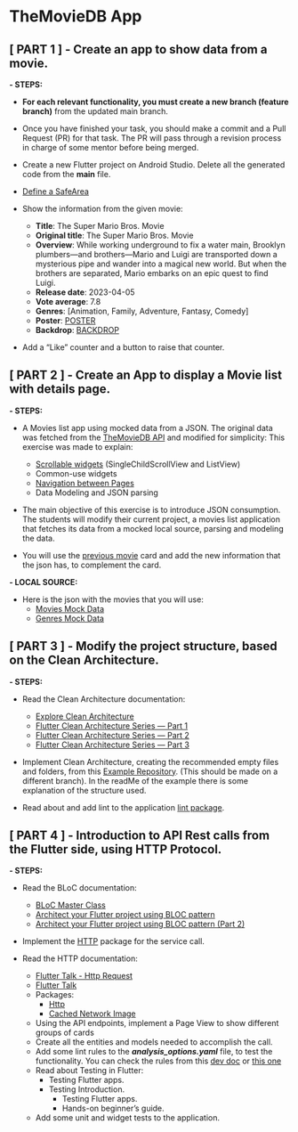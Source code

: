 # TheMovieDB App

## [ PART 1 ] - Create an app to show data from a movie.

**- STEPS:**

- **For each relevant functionality, you must create a new branch (feature branch)** from the
  updated main branch.

- Once you have finished your task, you should make a commit and a Pull Request (PR) for that task.
  The PR will pass through a revision process in charge of some mentor before being merged.
- Create a new Flutter project on Android Studio. Delete all the generated code from the **main**
  file.
- [Define a SafeArea](https://flutter-examples.com/safearea-widget-in-flutter/)
- Show the information from the given movie:
  - **Title**: The Super Mario Bros. Movie
  - **Original title**: The Super Mario Bros. Movie
  - **Overview**: While working underground to fix a water main, Brooklyn plumbers—and
    brothers—Mario and Luigi are transported down a mysterious pipe and wander into a magical new
    world. But when the brothers are separated, Mario embarks on an epic quest to find Luigi.
  - **Release date**: 2023-04-05
  - **Vote average**: 7.8
  - **Genres**: [Animation, Family, Adventure, Fantasy, Comedy]
  - **Poster**: [POSTER](https://image.tmdb.org/t/p/w500/qNBAXBIQlnOThrVvA6mA2B5ggV6.jpg)
  - **Backdrop**: [BACKDROP](https://image.tmdb.org/t/p/w500/9n2tJBplPbgR2ca05hS5CKXwP2c.jpg)
- Add a “Like” counter and a button to raise that counter.

## [ PART 2 ] - Create an App to display a Movie list with details page.

**- STEPS:**

- A Movies list app using mocked data from a JSON. The original data was fetched from
  the [TheMovieDB API](https://developer.themoviedb.org/reference/intro/getting-started) and
  modified for simplicity: This exercise was made to explain:
  - [Scrollable widgets](https://drive.google.com/drive/folders/1WDI13a02YHJ65opd5Fsdgx61lyhfHHSU?usp=drive_link) (SingleChildScrollView and ListView)
  - Common-use widgets
  - [Navigation between Pages](https://drive.google.com/drive/folders/10San6cz5vUtfmyjH7Ywo7OctRIs93hhK?usp=drive_link)
  - Data Modeling and JSON parsing

- The main objective of this exercise is to introduce JSON consumption. The students will modify
  their current project, a movies list application that fetches its data from a mocked local source,
  parsing and modeling the data.

- You will use
  the [previous movie](https://docs.google.com/document/d/1QwhzSIIW8qr0C01PmJQGrxAUqIVOFKO-/edit)
  card and add the new information that the json has, to complement the card.

**- LOCAL SOURCE:**

- Here is the json with the movies that you will use:
  - [Movies Mock Data](https://drive.google.com/drive/folders/1up0-hwo-SZw6-FowWzlwybor8KDjojWC)
  - [Genres Mock Data](https://drive.google.com/drive/folders/1up0-hwo-SZw6-FowWzlwybor8KDjojWC)

## [ PART 3 ] - Modify the project structure, based on the Clean Architecture.

**- STEPS:**

- Read the Clean Architecture documentation:
  - [Explore Clean Architecture](https://medium.flutterdevs.com/explore-clean-architecture-in-flutter-3fff83e0f1f2)
  - [Flutter Clean Architecture Series — Part 1](https://devmuaz.medium.com/flutter-clean-architecture-series-part-1-d2d4c2e75c47)
  - [Flutter Clean Architecture Series — Part 2](https://devmuaz.medium.com/flutter-clean-architecture-series-part-2-bcdf9d38fe41)
  - [Flutter Clean Architecture Series — Part 3](https://devmuaz.medium.com/flutter-clean-architecture-series-part-3-cdfbcb8d449b)

- Implement Clean Architecture, creating the recommended empty files and folders, from
  this [Example Repository](https://github.com/MarcosCGlobant/flutter_clean_architecture_example).
  (This should be made on a different branch). In the readMe of the example there is some explanation
  of the structure used.

- Read about and add lint to the application [lint package](https://pub.dev/packages/lint).

## [ PART 4 ] - Introduction to API Rest calls from the Flutter side, using HTTP Protocol.

**- STEPS:**

- Read the BLoC documentation:
  - [BLoC Master Class](https://drive.google.com/file/d/17equukIa4dX_VTxBMrUROXL-ItrzB8no/view?usp=sharing)
  - [Architect your Flutter project using BLOC pattern](https://medium.com/codechai/architecting-your-flutter-project-bd04e144a8f1)
  - [Architect your Flutter project using BLOC pattern (Part 2)](https://medium.com/codechai/architect-your-flutter-project-using-bloc-pattern-part-2-d8dd1eca9ba5)

- Implement the [HTTP](https://pub.dev/packages/http) package for the service call.

- Read the HTTP documentation:
  - [Flutter Talk - Http Request](https://docs.google.com/presentation/d/1P-Tx3NrIm6GcswFeGAQiFc_iayRlpzaU_ItCdo1bIkM/edit?usp=drive_link)
  - [Flutter Talk](https://drive.google.com/file/d/1H6ADrFJ23bMULInCypzk43Cdg8mfaDW3/view?usp=drive_link)
  - Packages:
    - [Http](https://pub.dev/packages/http)
    - [Cached Network Image](https://pub.dev/packages/cached_network_image)
  - Using the API endpoints, implement a Page View to show different groups of cards
  - Create all the entities and models needed to accomplish the call.
  - Add some lint rules to the ***analysis_options.yaml*** file, to test the functionality. You can
    check the rules from this [dev doc](https://dart.dev/guides/language/effective-dart/style)
    or [this one](https://dart-lang.github.io/linter/lints/)
  - Read about Testing in Flutter:
    - Testing Flutter apps.
    - Testing Introduction.
      - Testing Flutter apps.
      - Hands-on beginner’s guide.
  - Add some unit and widget tests to the application.
